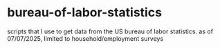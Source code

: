 # bureau-of-labor-statistics
scripts that I use to get data from the US bureau of labor statistics. as of 07/07/2025, limited to household/employment surveys
